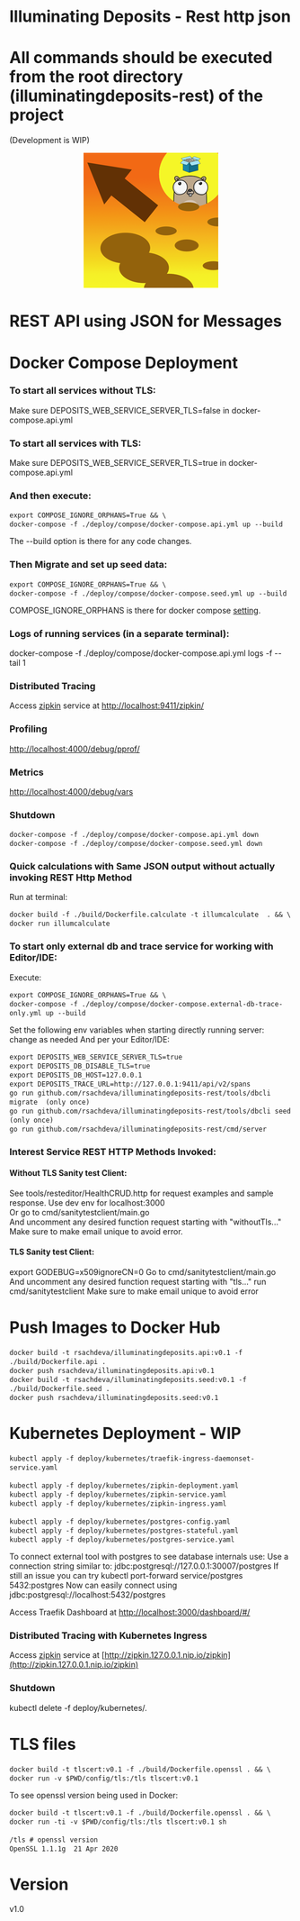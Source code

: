 # Illuminating Deposits - Rest http json
# All commands should be executed from the root directory (illuminatingdeposits-rest) of the project 
(Development is WIP)

<p align="center">
<img src="./logo.png" alt="Illuminating Deposits Project Logo" title="Illuminating Deposits Project Logo" />
</p>

# REST API using JSON for Messages
# Docker Compose Deployment
 
### To start all services without TLS:
Make sure DEPOSITS_WEB_SERVICE_SERVER_TLS=false in docker-compose.api.yml
### To start all services with TLS:
Make sure DEPOSITS_WEB_SERVICE_SERVER_TLS=true in docker-compose.api.yml
### And then execute:
```shell
export COMPOSE_IGNORE_ORPHANS=True && \
docker-compose -f ./deploy/compose/docker-compose.api.yml up --build
``` 

The --build option is there for any code changes.


### Then Migrate and set up seed data:
```shell
export COMPOSE_IGNORE_ORPHANS=True && \
docker-compose -f ./deploy/compose/docker-compose.seed.yml up --build
````

COMPOSE_IGNORE_ORPHANS is there for 
docker compose [setting](https://docs.docker.com/compose/reference/envvars/#compose_ignore_orphans).

### Logs of running services (in a separate terminal):
docker-compose -f ./deploy/compose/docker-compose.api.yml logs -f --tail 1  

### Distributed Tracing
Access [zipkin](https://zipkin.io/) service at [http://localhost:9411/zipkin/](http://localhost:9411/zipkin/)  

### Profiling
[http://localhost:4000/debug/pprof/](http://localhost:4000/debug/pprof/)

### Metrics
[http://localhost:4000/debug/vars](http://localhost:4000/debug/vars)  

### Shutdown 
```shell
docker-compose -f ./deploy/compose/docker-compose.api.yml down  
docker-compose -f ./deploy/compose/docker-compose.seed.yml down 
```

### Quick calculations with Same JSON output without actually invoking REST Http Method
Run at terminal:

```shell
docker build -f ./build/Dockerfile.calculate -t illumcalculate  . && \
docker run illumcalculate 
```

### To start only external db and trace service for working with Editor/IDE:
Execute:
```shell
export COMPOSE_IGNORE_ORPHANS=True && \
docker-compose -f ./deploy/compose/docker-compose.external-db-trace-only.yml up --build
```

Set the following env variables when starting directly running server: change as needed
And per your Editor/IDE:
```shell
export DEPOSITS_WEB_SERVICE_SERVER_TLS=true
export DEPOSITS_DB_DISABLE_TLS=true
export DEPOSITS_DB_HOST=127.0.0.1
export DEPOSITS_TRACE_URL=http://127.0.0.1:9411/api/v2/spans
go run github.com/rsachdeva/illuminatingdeposits-rest/tools/dbcli migrate  (only once)
go run github.com/rsachdeva/illuminatingdeposits-rest/tools/dbcli seed     (only once)
go run github.com/rsachdeva/illuminatingdeposits-rest/cmd/server
```

### Interest Service REST HTTP Methods Invoked:

#### Without TLS Sanity test Client:
See tools/resteditor/HealthCRUD.http for request examples and sample response.
Use dev env for localhost:3000  
Or go to cmd/sanitytestclient/main.go  
And uncomment any desired function request starting with "withoutTls..."
Make sure to make email unique to avoid error.

#### TLS Sanity test Client:  
export GODEBUG=x509ignoreCN=0
Go to cmd/sanitytestclient/main.go  
And uncomment any desired function request starting with "tls..."
run cmd/sanitytestclient
Make sure to make email unique to avoid error

# Push Images to Docker Hub
```shell
docker build -t rsachdeva/illuminatingdeposits.api:v0.1 -f ./build/Dockerfile.api .  
docker push rsachdeva/illuminatingdeposits.api:v0.1 
docker build -t rsachdeva/illuminatingdeposits.seed:v0.1 -f ./build/Dockerfile.seed .  
docker push rsachdeva/illuminatingdeposits.seed:v0.1  
``` 

# Kubernetes Deployment - WIP

```shell
kubectl apply -f deploy/kubernetes/traefik-ingress-daemonset-service.yaml 

kubectl apply -f deploy/kubernetes/zipkin-deployment.yaml   
kubectl apply -f deploy/kubernetes/zipkin-service.yaml   
kubectl apply -f deploy/kubernetes/zipkin-ingress.yaml  

kubectl apply -f deploy/kubernetes/postgres-config.yaml 
kubectl apply -f deploy/kubernetes/postgres-stateful.yaml  
kubectl apply -f deploy/kubernetes/postgres-service.yaml  
``` 

To connect external tool with postgres to see database internals use:
Use a connection string similar to:
jdbc:postgresql://127.0.0.1:30007/postgres
If still an issue you can try
kubectl port-forward service/postgres 5432:postgres
Now can easily connect using
jdbc:postgresql://localhost:5432/postgres

Access Traefik Dashboard at [http://localhost:3000/dashboard/#/](http://localhost:3000/dashboard/#/)   

### Distributed Tracing with Kubernetes Ingress

Access [zipkin](https://zipkin.io/) service at [http://zipkin.127.0.0.1.nip.io/zipkin](http://zipkin.127.0.0.1.nip.io/zipkin)

### Shutdown

kubectl delete -f deploy/kubernetes/.

# TLS files
```shell
docker build -t tlscert:v0.1 -f ./build/Dockerfile.openssl . && \
docker run -v $PWD/config/tls:/tls tlscert:v0.1
``` 

To see openssl version being used in Docker:
```shell
docker build -t tlscert:v0.1 -f ./build/Dockerfile.openssl . && \
docker run -ti -v $PWD/config/tls:/tls tlscert:v0.1 sh

/tls # openssl version
OpenSSL 1.1.1g  21 Apr 2020
```

# Version
v1.0